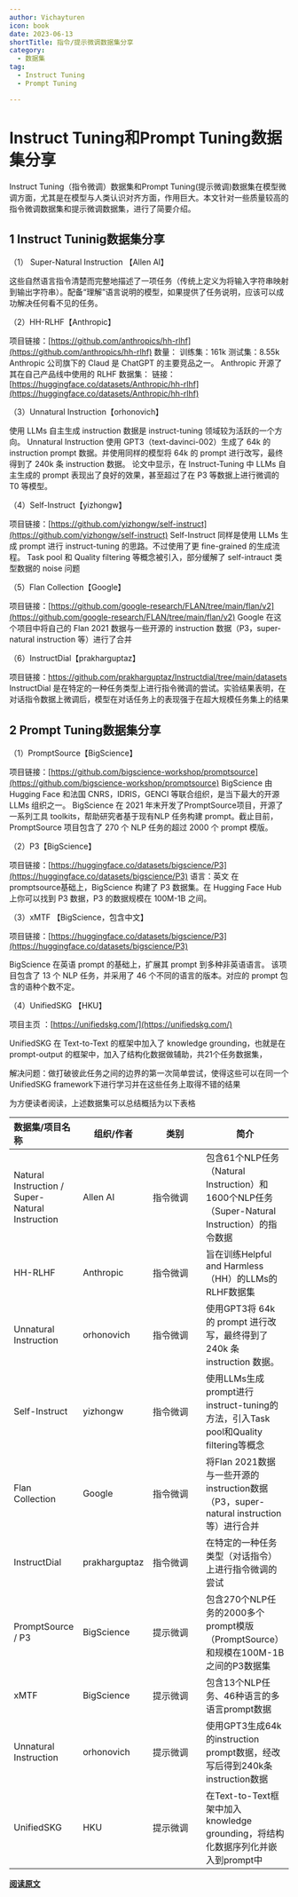 ```yaml
---
author: Vichayturen
icon: book
date: 2023-06-13
shortTitle: 指令/提示微调数据集分享
category:
  - 数据集
tag:
  - Instruct Tuning
  - Prompt Tuning

---
```


# Instruct Tuning和Prompt Tuning数据集分享

Instruct Tuning（指令微调）数据集和Prompt Tuning(提示微调)数据集在模型微调方面，尤其是在模型与人类认识对齐方面，作用巨大。本文针对一些质量较高的指令微调数据集和提示微调数据集，进行了简要介绍。

<!-- more -->

## 1 Instruct Tuninig数据集分享
（1） Super-Natural Instruction 【Allen AI】

这些自然语言指令清楚而完整地描述了一项任务（传统上定义为将输入字符串映射到输出字符串）。配备“理解”语言说明的模型，如果提供了任务说明，应该可以成功解决任何看不见的任务。

（2）HH-RLHF【Anthropic】

项目链接：[https://github.com/anthropics/hh-rlhf](https://github.com/anthropics/hh-rlhf)
数量：
训练集：161k
测试集：8.55k
Anthropic 公司旗下的 Claud 是 ChatGPT 的主要竞品之一。
Anthropic 开源了其在自己产品线中使用的 RLHF 数据集：
链接：[https://huggingface.co/datasets/Anthropic/hh-rlhf](https://huggingface.co/datasets/Anthropic/hh-rlhf)

（3）Unnatural Instruction【orhonovich】

使用 LLMs 自主生成 instruction 数据是 instruct-tuning 领域较为活跃的一个方向。
Unnatural Instruction 使用 GPT3（text-davinci-002）生成了 64k 的 instruction prompt 数据。并使用同样的模型将 64k 的 prompt 进行改写，最终得到了 240k 条 instruction 数据。
论文中显示，在 Instruct-Tuning 中 LLMs 自主生成的 prompt 表现出了良好的效果，甚至超过了在 P3 等数据上进行微调的 T0 等模型。

（4）Self-Instruct【yizhongw】

项目链接：[https://github.com/yizhongw/self-instruct](https://github.com/yizhongw/self-instruct)
Self-Instruct 同样是使用 LLMs 生成 prompt 进行 instruct-tuning 的思路。不过使用了更 fine-grained 的生成流程。
Task pool 和 Quality filtering 等概念被引入，部分缓解了 self-intrauct 类型数据的 noise 问题


（5）Flan Collection【Google】

项目链接：[https://github.com/google-research/FLAN/tree/main/flan/v2](https://github.com/google-research/FLAN/tree/main/flan/v2)
Google 在这个项目中将自己的 Flan 2021 数据与一些开源的 instruction 数据（P3，super-natural instruction 等）进行了合并


（6）InstructDial【prakharguptaz】

项目链接：https://github.com/prakharguptaz/Instructdial/tree/main/datasets
InstructDial 是在特定的一种任务类型上进行指令微调的尝试。实验结果表明，在对话指令数据上微调后，模型在对话任务上的表现强于在超大规模任务集上的结果

## 2 Prompt Tuning数据集分享

（1）PromptSource【BigScience】

项目链接：[https://github.com/bigscience-workshop/promptsource](https://github.com/bigscience-workshop/promptsource)
BigScience 由 Hugging Face 和法国 CNRS，IDRIS，GENCI 等联合组织，是当下最大的开源 LLMs 组织之一。
BigScience 在 2021 年末开发了PromptSource项目，开源了一系列工具 toolkits，帮助研究者基于现有NLP 任务构建 prompt。截止目前，PromptSource 项目包含了 270 个 NLP 任务的超过 2000 个 prompt 模版。

（2）P3【BigScience】

项目链接：[https://huggingface.co/datasets/bigscience/P3](https://huggingface.co/datasets/bigscience/P3)
语言：英文
在promptsource基础上，BigScience 构建了 P3 数据集。在 Hugging Face Hub 上你可以找到 P3 数据，P3 的数据规模在 100M-1B 之间。

（3）xMTF 【BigScience，包含中文】 

项目链接：[https://huggingface.co/datasets/bigscience/P3](https://huggingface.co/datasets/bigscience/P3)

BigScience 在英语 prompt 的基础上，扩展其 prompt 到多种非英语语言。
该项目包含了 13 个 NLP 任务，并采用了 46 个不同的语言的版本。对应的 prompt 包含的语种个数不定。


（4）UnifiedSKG 【HKU】

项目主页 ：[https://unifiedskg.com/](https://unifiedskg.com/)

UnifiedSKG 在 Text-to-Text 的框架中加入了 knowledge grounding，也就是在 prompt-output 的框架中，加入了结构化数据做辅助，共21个任务数据集，

解决问题：做打破彼此任务之间的边界的第一次简单尝试，使得这些可以在同一个UnifiedSKG framework下进行学习并在这些任务上取得不错的结果


为方便读者阅读，上述数据集可以总结概括为以下表格


| 数据集/项目名称                                 | 组织/作者     | 类别                                                         | 简介                                                         |
| :---------------------------------------------- | ------------- | --------------------------------------------------------------- | ------------------------------------------------------------ |
| Natural Instruction / Super-Natural Instruction | Allen AI      | <div style="width: 60pt">指令微调</div> | 包含61个NLP任务（Natural Instruction）和1600个NLP任务（Super-Natural Instruction）的指令数据 |
| HH-RLHF                                         | Anthropic     | 指令微调                                                     | 旨在训练Helpful and Harmless（HH）的LLMs的RLHF数据集         |
| Unnatural Instruction                           | orhonovich    | 指令微调                                                     | 使用GPT3将 64k 的 prompt 进行改写，最终得到了 240k 条 instruction 数据。 |
| Self-Instruct                                   | yizhongw      | 指令微调                                                     | 使用LLMs生成prompt进行instruct-tuning的方法，引入Task pool和Quality filtering等概念 |
| Flan Collection                                 | Google        | 指令微调                                                     | 将Flan 2021数据与一些开源的instruction数据（P3，super-natural instruction等）进行合并 |
| InstructDial                                    | prakharguptaz | 指令微调                                                     | 在特定的一种任务类型（对话指令）上进行指令微调的尝试         |
| PromptSource / P3                               | BigScience    | 提示微调                                                     | 包含270个NLP任务的2000多个prompt模版（PromptSource）和规模在100M-1B之间的P3数据集 |
| xMTF                                            | BigScience    | 提示微调                                                     | 包含13个NLP任务、46种语言的多语言prompt数据                  |
| Unnatural Instruction                           | orhonovich    | 提示微调                                                     | 使用GPT3生成64k的instruction prompt数据，经改写后得到240k条instruction数据 |
| UnifiedSKG                                      | HKU           | 提示微调                                                     | 在Text-to-Text框架中加入knowledge grounding，将结构化数据序列化并嵌入到prompt中 |


**[阅读原文](https://zhuanlan.zhihu.com/p/615277009)**

